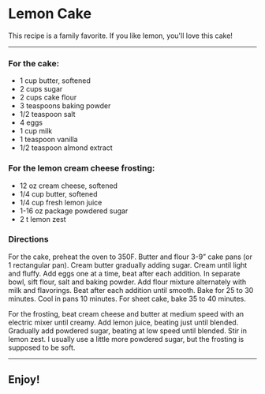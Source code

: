 # Lemon Cake

This recipe is a family favorite. If you like lemon, you'll love this cake!

***

### For the cake:

* 1 cup butter, softened
* 2 cups sugar
* 2 cups cake flour
* 3 teaspoons baking powder
* 1/2 teaspoon salt
* 4 eggs
* 1 cup milk
* 1 teaspoon vanilla
* 1/2 teaspoon almond extract

### For the lemon cream cheese frosting:

* 12 oz cream cheese, softened
* 1/4 cup butter, softened
* 1/4 cup fresh lemon juice
* 1-16 oz package powdered sugar
* 2 t lemon zest

### Directions

For the cake, preheat the oven to 350F. Butter and flour 3-9” cake pans (or 1 rectangular pan). Cream butter gradually adding sugar. Cream until light and fluffy. Add eggs one at a time, beat after each addition. In separate bowl, sift flour, salt and baking powder. Add flour mixture alternately with milk and flavorings. Beat after each addition until smooth. Bake for 25 to 30 minutes. Cool in pans 10 minutes. For sheet cake, bake 35 to 40 minutes.

For the frosting, beat cream cheese and butter at medium speed with an electric mixer until creamy. Add lemon juice, beating just until blended. Gradually add powdered sugar, beating at low speed until blended. Stir in lemon zest. I usually use a little more powdered sugar, but the frosting is supposed to be soft.

***
## Enjoy!
